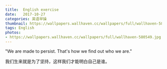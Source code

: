 ```yaml
---
title:  English exercise
date:   2017-10-27
categories: 英语早操
thumbnail: https://wallpapers.wallhaven.cc/wallpapers/full/wallhaven-580549.jpg
tags: English
photos:
- https://wallpapers.wallhaven.cc/wallpapers/full/wallhaven-580549.jpg
---
```


"We are made to persist. That's how we find out who we are."
<p>我们生来就是为了坚持，这样我们才能明白自己是谁。</p>
